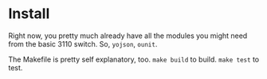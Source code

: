 # Install

Right now, you pretty much already have all the modules you might need from
the basic 3110 switch. So, `yojson`, `ounit`.

The Makefile is pretty self explanatory, too. `make build` to build. `make test` to test.
